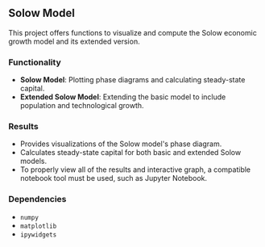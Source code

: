 ## Solow Model
This project offers functions to visualize and compute the Solow economic growth model and its extended version.

### Functionality
- **Solow Model**: Plotting phase diagrams and calculating steady-state capital.
- **Extended Solow Model**: Extending the basic model to include population and technological growth.
  
### Results
- Provides visualizations of the Solow model's phase diagram.
- Calculates steady-state capital for both basic and extended Solow models.
- To properly view all of the results and interactive graph, a compatible notebook tool must be used, such as Jupyter Notebook.

### Dependencies
- `numpy`
- `matplotlib`
- `ipywidgets`

